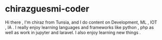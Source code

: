 # chirazguesmi-coder
Hi there , 
I'm chiraz from Tunsia, and I do content on Development, ML , IOT , IA . I really enjoy learning languages and frameworks like python , php  as well as work in jupyter and laravel. I also enjoy learning new things .
